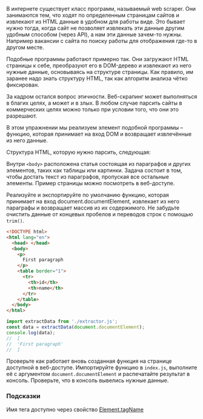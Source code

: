 В интернете существует класс программ, называемый web scraper. Они занимаются тем, что ходят по определенным страницам сайтов и извлекают из HTML данные в удобном для работы виде. Это бывает нужно тогда, когда сайт не позволяет извлекать эти данные другим удобным способом (через API), а нам эти данные зачем-то нужны. Например вакансии с сайта по поиску работы для отображения где-то в другом месте.

Подобные программы работают примерно так. Они загружают HTML страницы к себе, преобразуют его в DOM-дерево и извлекают из него нужные данные, основываясь на структуре страницы. Как правило, им заранее надо знать структуру HTML, так как алгоритм анализа чётко фиксирован.

За кадром остался вопрос этичности. Веб-скрапинг может выполняться в благих целях, а может и в злых. В любом случае парсить сайты в коммерческих целях можно только при условии того, что они это разрешают.

В этом упражнении мы реализуем элемент подобной программы – функцию, которая принимает на вход DOM и возвращает извлечённые из него данные.

Структура HTML, которую нужно парсить, следующая:

Внутри `<body>` расположена статья состоящая из параграфов и других элементов, таких как таблицы или картинки. Задача состоит в том, чтобы достать текст из параграфов, пропуская все остальные элементы. Пример страницы можно посмотреть в веб-доступе.

Реализуйте и экспортируйте по умолчанию функцию, которая принимает на вход document.documentElement, извлекает из него параграфы и возвращает массив из их содержимого. Не забудьте очистить данные от концевых пробелов и переводов строк с помощью `trim()`.

```html
<!DOCTYPE html>
<html lang="en">
  <head> </head>
  <body>
    <p>
      First paragraph
    </p>
    <table border="1">
      <tr>
        <th>id</th>
        <th>name</th>
      </tr>
    </table>
  </body>
</html>
``` 
```ts {.line-numbers}
import extractData from './extractor.js'; 
const data = extractData(document.documentElement); 
console.log(data); 
//  [
//  'First paragraph'
//  ]
``` 

Проверьте как работает вновь созданная функция на странице доступной в веб-доступе. 
Импортируйте функцию в `index.js`, выполните её с аргументом `document.documentElement` и распечатайте
результат в консоль. Проверьте, что в консоль вывелись нужные данные. 
### Подсказки
Имя тега доступно через свойство [Element.tagName](https://developer.mozilla.org/en-US/docs/Web/API/Element/tagName)

